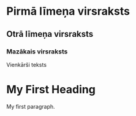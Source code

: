 # Pirmā līmeņa virsraksts
## Otrā līmeņa virsraksts
### Mazākais virsraksts

Vienkārši teksts

<!DOCTYPE html>
<html>
<body>

<h1>My First Heading</h1>
<p>My first paragraph.</p>

</body>
</html>
